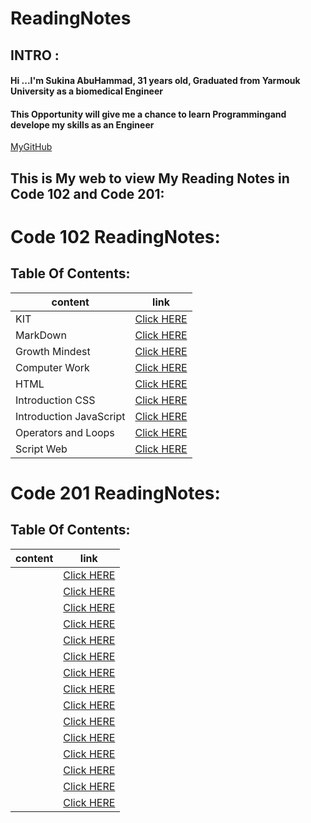 # ReadingNotes

## INTRO :
#### Hi ...I'm Sukina AbuHammad, 31 years old, Graduated from Yarmouk University as a biomedical Engineer
#### This Opportunity will give me a chance to learn Programmingand develope my skills as an Engineer

[MyGitHub](https://github.com/Sukina12)

## This is My web to view My Reading Notes in Code 102 and Code 201:

# Code 102 ReadingNotes:
## Table Of Contents:

| content      | link                                                            |
| -----------  | ----------------------------------------------------------------|
| KIT          |[Click HERE](https://sukina12.github.io/GitSummary/ )|
| MarkDown     |[Click HERE](https://sukina12.github.io/Markdown/) |
|Growth Mindest|[Click HERE](https://sukina12.github.io/GrowthMindset)|
| Computer Work|[Click HERE](https://sukina12.github.io/ReadingNotes/ComputerWork)|
| HTML         |[Click HERE](https://sukina12.github.io/ReadingNotes/HTml )|
|Introduction CSS|[Click HERE](https://sukina12.github.io/ReadingNotes/IntroductionCSS )|
| Introduction JavaScript|[Click HERE](https://sukina12.github.io/ReadingNotes/JSIntro )|
|Operators and Loops |[Click HERE](https://sukina12.github.io/ReadingNotes/OperatorsAndLoops )|
| Script Web         |[Click HERE](https://sukina12.github.io/ReadingNotes/ScriptWeb )|



# Code 201 ReadingNotes:
## Table Of Contents:
| content      | link                                                            |
| -----------  | ----------------------------------------------------------------|
|              |[Click HERE]( )|
|              |[Click HERE]( )|
|              |[Click HERE]( )|
|              |[Click HERE]( )|
|              |[Click HERE]( )|
|              |[Click HERE]( )|
|              |[Click HERE]( )|
|              |[Click HERE]( )|
|              |[Click HERE]( )|
|              |[Click HERE]( )|
|              |[Click HERE]( )|
|              |[Click HERE]( )|
|              |[Click HERE]( )|
|              |[Click HERE]( )|
|              |[Click HERE]( )|

